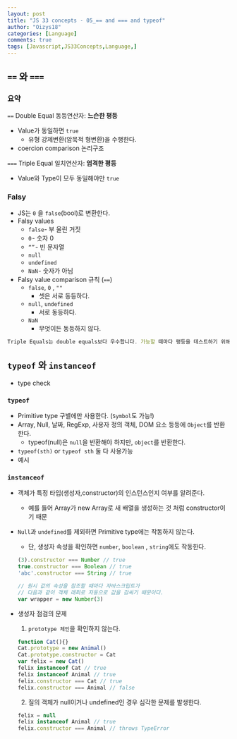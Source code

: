 ```yaml
---
layout: post
title: "JS 33 concepts - 05_== and === and typeof"
author: "Oizys18"
categories: [Language]
comments: true
tags: [Javascript,JS33Concepts,Language,]
---
```


## `==` 와 `===`

### 요약

`==` Double Equal 동등연산자: **느슨한 평등**

- Value가 동일하면 `true`
    - 유형 강제변환(암묵적 형변환)을 수행한다.
- coercion comparison 논리구조

`===` Triple Equal 일치연산자:  **엄격한 평등**

- Value와 Type이 모두 동일해야만 `true`

### Falsy

- JS는 `0` 을 `false`(bool)로 변환한다.
- Falsy values
    - `false`- 부 울린 거짓
    - `0` - 숫자 0
    - `“”` - 빈 문자열
    - `null`
    - `undefined`
    - `NaN` - 숫자가 아님
- Falsy value comparison 규칙 (`==`)
    - `false`, `0` , `""`
        - 셋은 서로 동등하다.
    - `null`, `undefined`
        - 서로 동등하다.
    - `NaN`
        - 무엇이든 동등하지 않다.

```jsx
Triple Equals는 double equals보다 우수합니다. 가능할 때마다 평등을 테스트하기 위해 Triple Equals를 사용해야합니다. type과 value를 테스트함으로써 항상 진정한 평등성 테스트를 수행하고 있음을 확신 할 수 있습니다.
```

## `typeof` 와 `instanceof`

- type check

### `typeof`

- Primitive type 구별에만 사용한다. (`Symbol`도 가능!)
- Array, Null, 날짜, RegExp, 사용자 정의 객체, DOM 요소 등등에 `Object`를 반환한다.
    - typeof(null)은 `null`을 반환해야 하지만, `object`를 반환한다.
- `typeof(sth)` or `typeof sth` 둘 다 사용가능
- 예시

### `instanceof`

- 객체가 특정 타입(생성자,constructor)의 인스턴스인지 여부를 알려준다.
    - 예를 들어 Array가 new Array로 새 배열을 생성하는 것 처럼 constructor이기 때문
- `Null`과 `undefined`를 제외하면 Primitive type에는 작동하지 않는다.
    - 단, 생성자 속성을 확인하면 `number`, `boolean` , `string`에도 작동한다.

    ```jsx
    (3).constructor === Number // true
    true.constructor === Boolean // true
    'abc'.constructor === String // true

    // 원시 값의 속성을 참조할 때마다 자바스크립트가 
    // 다음과 같이 객체 래퍼로 자동으로 값을 감싸기 때문이다.
    var wrapper = new Number(3)
    ```

- 생성자 점검의 문제
    1. `prototype 체인`을 확인하지 않는다.

    ```jsx
    function Cat(){}
    Cat.prototype = new Animal()
    Cat.prototype.constructor = Cat
    var felix = new Cat()
    felix instanceof Cat // true
    felix instanceof Animal // true
    felix.constructor === Cat // true
    felix.constructor === Animal // false
    ```

    2. 질의 객체가 null이거나 undefined인 경우 심각한 문제를 발생한다.

    ```jsx
    felix = null
    felix instanceof Animal // true
    felix.constructor === Animal // throws TypeError
    ```